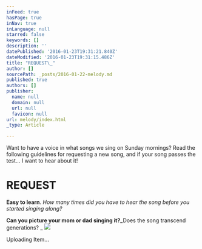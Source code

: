 ```yaml
---
inFeed: true
hasPage: true
inNav: true
inLanguage: null
starred: false
keywords: []
description: ''
datePublished: '2016-01-23T19:31:21.840Z'
dateModified: '2016-01-23T19:31:15.486Z'
title: "REQUEST\_"
author: []
sourcePath: _posts/2016-01-22-melody.md
published: true
authors: []
publisher:
  name: null
  domain: null
  url: null
  favicon: null
url: melody/index.html
_type: Article

---
```

Want to have a voice in what songs we sing on Sunday mornings?  Read the following guidelines for requesting a new song, and if your song passes the test... I want to hear about it!

# REQUEST 

**Easy to learn**.  _How many times did you have to hear the song before you started singing along?_

**Can you picture your mom or dad singing it?**_Does the song transcend generations? _
![](https://s3-us-west-2.amazonaws.com/the-grid-img/p/1ae1b7b027e1f25d3e1a87843e37cedb345bd436.jpg)

Uploading Item...